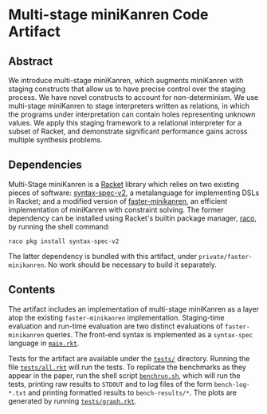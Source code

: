 # Multi-stage miniKanren Code Artifact

## Abstract

We introduce multi-stage miniKanren, which augments miniKanren with staging constructs that allow us to have precise control over the staging process. We have novel constructs to account for non-determinism. We use multi-stage miniKanren to stage interpreters written as relations, in which the programs under interpretation can contain holes representing unknown values. We apply this staging framework to a relational interpreter for a subset of Racket, and demonstrate significant performance gains across multiple synthesis problems.

## Dependencies

Multi-Stage miniKanren is a [Racket](https://racket-lang.org/) library which relies on two existing pieces of software: [syntax-spec-v2](https://pkgs.racket-lang.org/package/syntax-spec-v2), a metalanguage for implementing DSLs in Racket; and a modified version of [faster-minikanren](https://github.com/michaelballantyne/faster-minikanren), an efficient implementation of miniKanren with constraint solving. The former dependency can be installed using Racket's builtin package manager, [raco](https://docs.racket-lang.org/raco/index.html), by running the shell command:

```shell
raco pkg install syntax-spec-v2
```

The latter dependency is bundled with this artifact, under `private/faster-minikanren`. No work should be necessary to build it separately.

## Contents

The artifact includes an implementation of multi-stage miniKanren as a layer atop the existing `faster-minikanren` implementation. Staging-time evaluation and run-time evaluation are two distinct evaluations of `faster-minikanren` queries. The front-end syntax is implemented as a `syntax-spec` language in [`main.rkt`](./main.rkt).

Tests for the artifact are available under the [`tests/`](./tests/) directory. Running the file [`tests/all.rkt`](./tests/all.rkt) will run the tests. To replicate the benchmarks as they appear in the paper, run the shell script [`benchrun.sh`](./benchrun.sh), which will run the tests, printing raw results to `STDOUT` and to log files of the form `bench-log-*.txt` and printing formatted results to `bench-results/*`. The plots are generated by running [`tests/graph.rkt`](./tests/graph.rkt).

